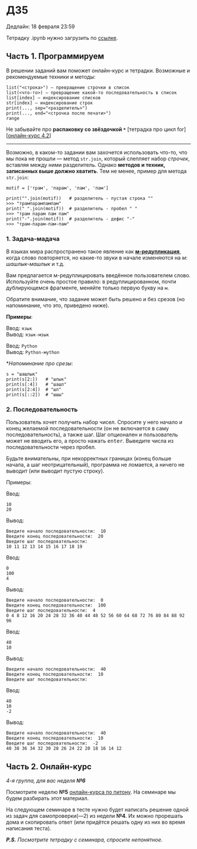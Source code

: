 # ДЗ5

Дедлайн: 18 февраля 23:59

Тетрадку .ipynb нужно загрузить по [ссылке](https://classroom.github.com/a/Tj-cJcTC). 

## Часть 1. Программируем

В решении заданий вам поможет онлайн-курс и тетрадки. Возможные и рекомендуемые техники и методы:

`list("<строка>") — превращение строчки в список`  
`list(<что-то>) — превращение какой-то последовательность в список`  
`list[index] — индексирование списков`   
`str[index] — индексирование строк`   
`print(..., sep="<разделитель>")`  
`print(..., end="<строчка после печати>")`   
`range`  

Не забывайте про **распаковку со звёздочкой `*`** [тетрадка про цикл for] [[онлайн-курс 4.2](<https://edu.hse.ru/pluginfile.php/1795894/mod_resource/content/3/4.2 Работа со списками и кортежами.html>)]

----

Возможно, в каком-то задании вам захочется использовать что-то, что мы пока не прошли &mdash; метод `str.join`, который слепляет набор *строчек*, вставляя между ними разделитель. Однако **методов и техник, записанных выше должно хватить**. Тем не менее, пример для метода `str.join`:

    motif = ['трам', 'парам', 'пам', 'пам']

    print("".join(motif))   # разделитель - пустая строка ""
    >>> "трампарампампам"
    print(" ".join(motif))  # разделитель - пробел " "
    >>> "трам парам пам пам"
    print("-".join(motif))  # разделитель - дефис "-"
    >>> "трам-парам-пам-пам"
    


### 1. Задача-мадача

В языках мира распространено такое явление как **[м-редупликация](https://www.academia.edu/49152515/M_reduplication_an_Areal_Study_BA_Thesis_HSE_University_)**, когда слово повторяется, но какие-то звуки в начале изменяются на *м*: *шашлык-машлык* и т.д.

Вам предлагается м-редуплицировать введённое пользователем слово. Используйте очень простое правило: в редуплицированном, почти дублирующемся фрагменте, меняйте только первую букву на `м`. 

Обратите внимание, что задание может быть решено и без срезов (но напоминание, что это, приведено ниже).

**Примеры**:

Ввод: `язык`  
Вывод: `язык-мзык`

Ввод: `Python`  
Вывод: `Python-мython`



**Напоминание про срезы*:

```
s = "шашлык"
print(s[2:])   # "шлык"
print(s[:4])   # "шашл"
print(s[2:4])  # "шл"
print(s[::2])  # "шшы"
```

### 2. Последовательность


Пользователь хочет получить набор чисел. Спросите у него начало и конец желаемой последовательности (он не включается в саму последовательность), а также шаг. Шаг опционален и пользователь может не вводить его, а просто нажать <kbd>enter</kbd>.
Выведите числа из последовательности через пробел.

Будьте внимательны, при некорректных границах (конец больше начала, а шаг неотрицательный), программа не ломается, а ничего не выводит (или выводит пустую строку).


Примеры:


Ввод:

```
10
20

```

Вывод:

    Введите начало последовательности:  10
    Введите конец последовательности:  20
    Введите шаг последовательности: 
    10 11 12 13 14 15 16 17 18 19


Ввод:
```
0
100
4
```
    

Вывод:

    Введите начало последовательности:  0
    Введите конец последовательности:  100
    Введите шаг последовательности:  4
    0 4 8 12 16 20 24 28 32 36 40 44 48 52 56 60 64 68 72 76 80 84 88 92 96


Ввод:

```
40
10

```


Вывод:

    Введите начало последовательности:  40
    Введите конец последовательности:  10
    Введите шаг последовательности:  

Ввод:

```
40
10
-2
```


Вывод:

    Введите начало последовательности:  40
    Введите конец последовательности:  10
    Введите шаг последовательности:  -2
    40 38 36 34 32 30 28 26 24 22 20 18 16 14 12


## Часть 2. Онлайн-курс
_4-я группа, для вас неделя **№6**_

Посмотрите неделю **№5** [онлайн-курса по питону](https://edu.hse.ru/course/view.php?id=133389). На семинаре мы будем разбирать этот материал.

На следующем семинаре в тесте нужно будет написать решение одной из задач для самопроверки(—2) из недели **№4**. Их можно прорешать дома и скопировать ответ (или придётся решать одну из них во время написания теста).

***P.S.** Посмотрите тетрадку с семинара, спросите непонятное.* 